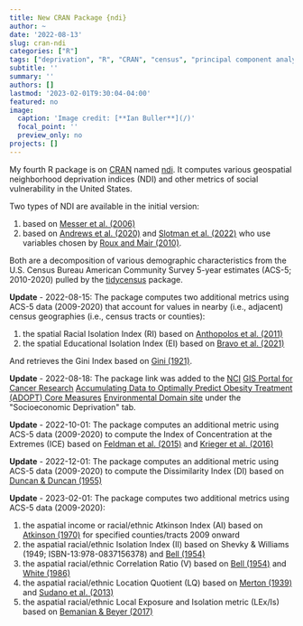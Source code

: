 ```yaml
---
title: New CRAN Package {ndi}
author: ~
date: '2022-08-13'
slug: cran-ndi
categories: ["R"]
tags: ["deprivation", "R", "CRAN", "census", "principal component analysis", "socio-economic indicators"]
subtitle: ''
summary: ''
authors: []
lastmod: '2023-02-01T9:30:04-04:00'
featured: no
image: 
  caption: 'Image credit: [**Ian Buller**](/)'
  focal_point: ''
  preview_only: no
projects: []
---
```


My fourth R package is on [CRAN](https://cran.r-project.org/) named [ndi](https://CRAN.R-project.org/package=ndi). It computes various geospatial neighborhood deprivation indices (NDI) and other metrics of social vulnerability in the United States. 

Two types of NDI are available in the initial version: 

1. based on [Messer et al. (2006)](https://doi.org/10.1007/s11524-006-9094-x)
2. based on [Andrews et al. (2020)](https://doi.org/10.1080/17445647.2020.1750066) and [Slotman et al. (2022)](https://doi.org/10.1016/j.dib.2022.108002) who use variables chosen by [Roux and Mair (2010)](https://doi.org/10.1111/j.1749-6632.2009.05333.x). 

Both are a decomposition of various demographic characteristics from the U.S. Census Bureau American Community Survey 5-year estimates (ACS-5; 2010-2020) pulled by the [tidycensus](https://CRAN.R-project.org/package=tidycensus) package.

**Update** - 2022-08-15: The package computes two additional metrics using ACS-5 data (2009-2020) that account for values in nearby (i.e., adjacent) census geographies (i.e., census tracts or counties): 

1. the spatial Racial Isolation Index (RI) based on [Anthopolos et al. (2011)](https://www.doi.org/10.1016/j.sste.2011.06.002)
2. the spatial Educational Isolation Index (EI) based on [Bravo et al. (2021)](https://www.doi.org/10.3390/ijerph18179384)

And retrieves the Gini Index based on [Gini (1921)](https://www.doi.org/10.2307/2223319).

**Update** - 2022-08-18: The package link was added to the [NCI](https://www.cancer.gov/) [GIS Portal for Cancer Research](https://gis.cancer.gov/) [Accumulating Data to Optimally Predict Obesity Treatment (ADOPT) Core Measures](https://www.nhlbi.nih.gov/science/adopt) [Environmental Domain site](https://gis.cancer.gov/research/adopt.html) under the "Socioeconomic Deprivation" tab.

**Update** - 2022-10-01: The package computes an additional metric using ACS-5 data (2009-2020) to compute the Index of Concentration at the Extremes (ICE) based on [Feldman et al. (2015)](https://www.doi.org/10.1136/jech-2015-205728) and [Krieger et al. (2016)](https://www.doi.org/10.2105/AJPH.2015.302955)

**Update** - 2022-12-01: The package computes an additional metric using ACS-5 data (2009-2020) to compute the Dissimilarity Index (DI) based on [Duncan & Duncan (1955)](https://doi.org/10.2307/2088328)

**Update** - 2023-02-01: The package computes two additional metrics using ACS-5 data (2009-2020): 

1. the aspatial income or racial/ethnic Atkinson Index (AI) based on [Atkinson (1970)](https://doi.org/10.1016/0022-0531(70)90039-6) for specified counties/tracts 2009 onward
2. the aspatial racial/ethnic Isolation Index (II) based on Shevky & Williams (1949; ISBN-13:978-0837156378) and [Bell (1954)](https://doi.org/10.2307/2574118)
3. the aspatial racial/ethnic Correlation Ratio (V) based on [Bell (1954)](https://doi.org/10.2307/2574118) and [White (1986)](https://doi.org/10.2307/3644339)
4. the aspatial racial/ethnic Location Quotient (LQ) based on [Merton (1939)](https://doi.org/10.2307/2084686) and [Sudano et al. (2013)](https://doi.org/10.1016/j.healthplace.2012.09.015)
5. the aspatial racial/ethnic Local Exposure and Isolation metric (LEx/Is) based on [Bemanian & Beyer (2017)](https://doi.org/10.1158/1055-9965.EPI-16-0926)
